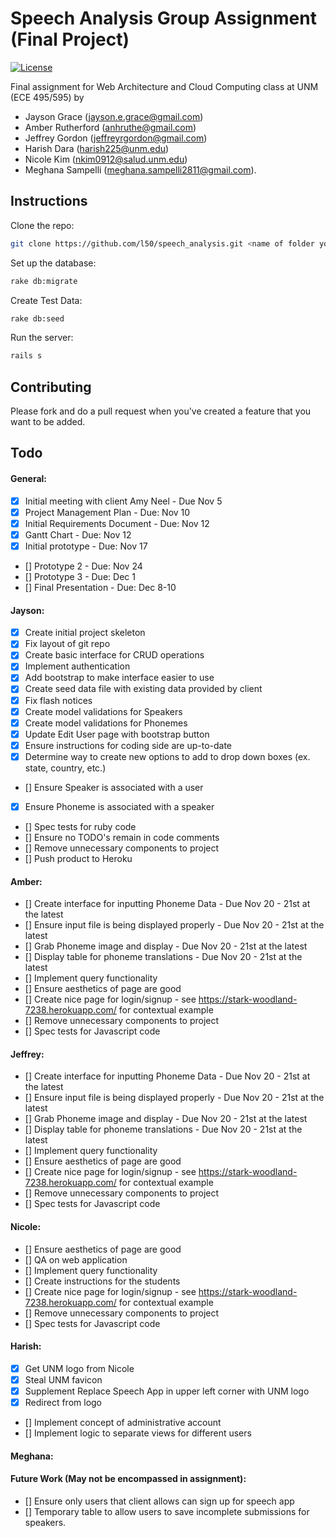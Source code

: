 # Speech Analysis Group Assignment (Final Project)

[![License](http://img.shields.io/:license-mit-blue.svg)](http://doge.mit-license.org)

Final assignment for Web Architecture and Cloud Computing class at UNM (ECE 495/595) by

* Jayson Grace (jayson.e.grace@gmail.com)
* Amber Rutherford (anhruthe@gmail.com)
* Jeffrey Gordon (jeffreyrgordon@gmail.com)
* Harish Dara (harish225@unm.edu)
* Nicole Kim (nkim0912@salud.unm.edu)
* Meghana Sampelli (meghana.sampelli2811@gmail.com).

## Instructions

Clone the repo:
```bash
git clone https://github.com/l50/speech_analysis.git <name of folder you choose> && cd <name of folder you chose>
```
Set up the database:
```bash
rake db:migrate
```
Create Test Data:
```bash
rake db:seed
```
Run the server:
```bash
rails s
```

## Contributing
Please fork and do a pull request when you've created a feature that you want to be added.

## Todo
#### General:
- [x] Initial meeting with client Amy Neel - Due Nov 5
- [x] Project Management Plan - Due: Nov 10
- [x] Initial Requirements Document - Due: Nov 12
- [x] Gantt Chart - Due: Nov 12
- [x] Initial prototype - Due: Nov 17
- [] Prototype 2 - Due: Nov 24
- [] Prototype 3 - Due: Dec 1
- [] Final Presentation - Due: Dec 8-10

#### Jayson:
- [x] Create initial project skeleton
- [x] Fix layout of git repo
- [x] Create basic interface for CRUD operations
- [x] Implement authentication
- [x] Add bootstrap to make interface easier to use
- [x] Create seed data file with existing data provided by client
- [x] Fix flash notices
- [x] Create model validations for Speakers
- [x] Create model validations for Phonemes
- [x] Update Edit User page with bootstrap button
- [x] Ensure instructions for coding side are up-to-date
- [x] Determine way to create new options to add to drop down boxes (ex. state, country, etc.)
- [] Ensure Speaker is associated with a user
- [x] Ensure Phoneme is associated with a speaker
- [] Spec tests for ruby code
- [] Ensure no TODO's remain in code comments
- [] Remove unnecessary components to project
- [] Push product to Heroku

#### Amber:
- [] Create interface for inputting Phoneme Data - Due Nov 20 - 21st at the latest
- [] Ensure input file is being displayed properly - Due Nov 20 - 21st at the latest
- [] Grab Phoneme image and display - Due Nov 20 - 21st at the latest
- [] Display table for phoneme translations - Due Nov 20 - 21st at the latest
- [] Implement query functionality
- [] Ensure aesthetics of page are good
- [] Create nice page for login/signup - see https://stark-woodland-7238.herokuapp.com/ for contextual example
- [] Remove unnecessary components to project
- [] Spec tests for Javascript code

#### Jeffrey:
- [] Create interface for inputting Phoneme Data - Due Nov 20 - 21st at the latest
- [] Ensure input file is being displayed properly - Due Nov 20 - 21st at the latest
- [] Grab Phoneme image and display - Due Nov 20 - 21st at the latest
- [] Display table for phoneme translations - Due Nov 20 - 21st at the latest
- [] Implement query functionality
- [] Ensure aesthetics of page are good
- [] Create nice page for login/signup - see https://stark-woodland-7238.herokuapp.com/ for contextual example
- [] Remove unnecessary components to project
- [] Spec tests for Javascript code

#### Nicole:
- [] Ensure aesthetics of page are good
- [] QA on web application
- [] Implement query functionality
- [] Create instructions for the students
- [] Create nice page for login/signup - see https://stark-woodland-7238.herokuapp.com/ for contextual example
- [] Remove unnecessary components to project
- [] Spec tests for Javascript code

#### Harish:
- [x] Get UNM logo from Nicole
- [x] Steal UNM favicon
- [x] Supplement Replace Speech App in upper left corner with UNM logo
- [x] Redirect from logo 
- [] Implement concept of administrative account
- [] Implement logic to separate views for different users

#### Meghana:

#### Future Work (May not be encompassed in assignment):
- [] Ensure only users that client allows can sign up for speech app
- [] Temporary table to allow users to save incomplete submissions for speakers.